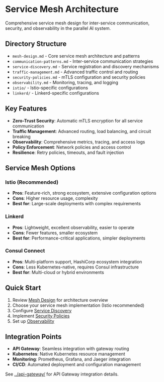 # Service Mesh Architecture

Comprehensive service mesh design for inter-service communication, security, and observability in the parallel AI system.

## Directory Structure

- `mesh-design.md` - Core service mesh architecture and patterns
- `communication-patterns.md` - Inter-service communication strategies
- `service-discovery.md` - Service registration and discovery mechanisms
- `traffic-management.md` - Advanced traffic control and routing
- `security-policies.md` - mTLS configuration and security policies
- `observability.md` - Monitoring, tracing, and logging
- `istio/` - Istio-specific configurations
- `linkerd/` - Linkerd-specific configurations

## Key Features

- **Zero-Trust Security**: Automatic mTLS encryption for all service communication
- **Traffic Management**: Advanced routing, load balancing, and circuit breaking
- **Observability**: Comprehensive metrics, tracing, and access logs
- **Policy Enforcement**: Network policies and access control
- **Resilience**: Retry policies, timeouts, and fault injection

## Service Mesh Options

### Istio (Recommended)
- **Pros**: Feature-rich, strong ecosystem, extensive configuration options
- **Cons**: Higher resource usage, complexity
- **Best for**: Large-scale deployments with complex requirements

### Linkerd
- **Pros**: Lightweight, excellent observability, easier to operate
- **Cons**: Fewer features, smaller ecosystem
- **Best for**: Performance-critical applications, simpler deployments

### Consul Connect
- **Pros**: Multi-platform support, HashiCorp ecosystem integration
- **Cons**: Less Kubernetes-native, requires Consul infrastructure
- **Best for**: Multi-cloud or hybrid environments

## Quick Start

1. Review [Mesh Design](mesh-design.md) for architecture overview
2. Choose your service mesh implementation (Istio recommended)
3. Configure [Service Discovery](service-discovery.md)
4. Implement [Security Policies](security-policies.md)
5. Set up [Observability](observability.md)

## Integration Points

- **API Gateway**: Seamless integration with gateway routing
- **Kubernetes**: Native Kubernetes resource management
- **Monitoring**: Prometheus, Grafana, and Jaeger integration
- **CI/CD**: Automated deployment and configuration management

See [../api-gateway/](../api-gateway/) for API Gateway integration details.